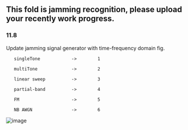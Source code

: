 ## This fold is jamming recognition, please upload your recently work progress.
### 11.8 
Update jamming signal generator with time-frequency domain fig.  

       singleTone            ->        1  
       
       multiTone             ->        2  
       
       linear sweep          ->        3  
       
       partial-band          ->        4  
       
       FM                    ->        5  
       
       NB AWGN               ->        6  
       
![image](https://user-images.githubusercontent.com/40029264/200582630-97baeea0-f429-46ce-85b0-570cce9e2b51.png)
